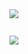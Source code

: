
<a href="https://github.com/deceit?tab=repositories">
  <img align="center" src="https://github-readme-stats.vercel.app/api/top-langs/?username=deceit&layout=compact&show_icons=true&title_color=fff&icon_color=79ff97&text_color=9f9f9f&bg_color=151515" />
</a>
<br>
<br>

![](https://komarev.com/ghpvc/?username=Haste1337)
